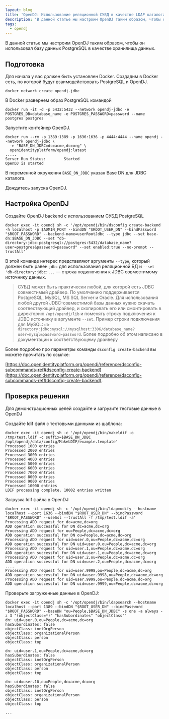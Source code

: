 ```yaml
---
layout: blog
title: 'OpenDJ: Использование реляционной СУБД в качестве LDAP каталога'
description: 'В данной статье мы настроим OpenDJ таким образом, чтобы он использовал базу данных PostgreSQL в качестве хранилища данных.'
tags: 
  - opendj
---
```


В данной статье мы настроим OpenDJ таким образом, чтобы он использовал базу данных PostgreSQL в качестве хранилища данных. 

## Подготовка

Для начала у вас должен быть установлен Docker. Создадим в Docker сеть, по которой будут взаимодействовать PostgreSQL и OpenDJ.

```
docker network create opendj-jdbc

```

В Docker развернем образ PostgreSQL командой

```
docker run -it -d -p 5432:5432 --network opendj-jdbc -e POSTGRES_DB=database_name -e POSTGRES_PASSWORD=password --name postgres postgres

```

Запустите контейнер OpenDJ.

```
docker run --rm -p 1389:1389 -p 1636:1636 -p 4444:4444 --name opendj --network opendj-jdbc \
  -e "BASE_DN_JDBC=dc=acme,dc=org" \
  openidentityplatform/opendj:latest
.....
Server Run Status:        Started
OpenDJ is started

```

В переменной окружения `BASE_DN_JDBC`  указан Base DN для JDBC каталога.

Дождитесь запуска OpenDJ.

## Настройка OpenDJ

Создайте OpenDJ backend с использованием СУБД PostgreSQL

```
docker exec -it opendj sh -c '/opt/opendj/bin/dsconfig create-backend -h localhost -p $ADMIN_PORT --bindDN "$ROOT_USER_DN" --bindPassword "$ROOT_PASSWORD" --backend-name=userRootJdbc --type jdbc --set base-dn:$BASE_DN_JDBC --set "db-directory:jdbc:postgresql://postgres:5432/database_name?user=postgres&password=password" --set enabled:true --no-prompt --trustAll'  

```

В этой команде интерес представляют аргументы `--type`, который должен быть равен `jdbc` для использования реляционной БД и `--set 'db-directory:jdbc:...` — строка подключения к JDBC совместимому источнику данных. 

> СУБД может быть практически любой, для которой есть JDBC совместимый драйвер. По умолчанию поддерживается PostgreSQL, MySQL, MS SQL Server и Oracle.  Для использования любой другой JDBC-совместимой базы данных нужно скачать соотвествующий драйвер, и скопировать его или смонтировать  в директорию `/opt/opendj/lib`  и поменять строку подключения к JDBC источнику в аргументе `--set`. Пример строки подключения для MySQL: `db-directory:jdbc:mysql://mysqlhost:3306/database_name?user=mysql&password=password`. Более подробно об этом написано в документации к соответствующему драйверу

Более подробно про параметры команды `dsconfig create-backend` вы можете прочитать по ссылке:

[https://doc.openidentityplatform.org/opendj/reference/dsconfig-subcommands-ref#dsconfig-create-backend](https://doc.openidentityplatform.org/opendj/reference/dsconfig-subcommands-ref#dsconfig-create-backend).

## Проверка решения

Для демонстрационных целей создайте и загрузите тестовые данные в OpenDJ

Создайте ldif файл с тестовыми данными из шаблона:

```
docker exec -it opendj sh -c '/opt/opendj/bin/makeldif -o /tmp/test.ldif -c suffix=$BASE_DN_JDBC /opt/opendj/data/config/MakeLDIF/example.template'
Processed 1000 entries
Processed 2000 entries
Processed 3000 entries
Processed 4000 entries
Processed 5000 entries
Processed 6000 entries
Processed 7000 entries
Processed 8000 entries
Processed 9000 entries
Processed 10000 entries
LDIF processing complete. 10002 entries written
```

Загрузка ldif файла в OpenDJ

```
docker exec -it opendj sh -c '/opt/opendj/bin/ldapmodify --hostname localhost --port 1636 --bindDN "$ROOT_USER_DN" --bindPassword "$ROOT_PASSWORD" --useSsl --trustAll -f /tmp/test.ldif -a'
Processing ADD request for dc=acme,dc=org
ADD operation successful for DN dc=acme,dc=org
Processing ADD request for ou=People,dc=acme,dc=org
ADD operation successful for DN ou=People,dc=acme,dc=org
Processing ADD request for uid=user.0,ou=People,dc=acme,dc=org
ADD operation successful for DN uid=user.0,ou=People,dc=acme,dc=org
Processing ADD request for uid=user.1,ou=People,dc=acme,dc=org
ADD operation successful for DN uid=user.1,ou=People,dc=acme,dc=org
Processing ADD request for uid=user.2,ou=People,dc=acme,dc=org
ADD operation successful for DN uid=user.2,ou=People,dc=acme,dc=org
....
Processing ADD request for uid=user.9998,ou=People,dc=acme,dc=org
ADD operation successful for DN uid=user.9998,ou=People,dc=acme,dc=org
Processing ADD request for uid=user.9999,ou=People,dc=acme,dc=org
ADD operation successful for DN uid=user.9999,ou=People,dc=acme,dc=org
```

Проверьте загруженные данные в OpenDJ:

```
docker exec -it opendj sh -c '/opt/opendj/bin/ldapsearch --hostname localhost --port 1389 --bindDN "$ROOT_USER_DN" --bindPassword "$ROOT_PASSWORD" --baseDN "ou=People,$BASE_DN_JDBC" -s one -a always -z 3 "(objectClass=*)" "hasSubordinates" "objectClass"'
dn: uid=user.0,ou=People,dc=acme,dc=org
hasSubordinates: false
objectClass: inetOrgPerson
objectClass: organizationalPerson
objectClass: person
objectClass: top

dn: uid=user.1,ou=People,dc=acme,dc=org
hasSubordinates: false
objectClass: inetOrgPerson
objectClass: organizationalPerson
objectClass: person
objectClass: top

dn: uid=user.10,ou=People,dc=acme,dc=org
hasSubordinates: false
objectClass: inetOrgPerson
objectClass: organizationalPerson
objectClass: person
objectClass: top

...
```